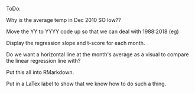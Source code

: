 ToDo:

Why is the average temp in Dec 2010 SO low??

Move the YY to YYYY code up so that we can deal with 1988:2018 (eg)

Display the regression slope and t-score for each month.

Do we want a horizontal line at the month's average as a visual to compare the
linear regression line with?

Put this all into RMarkdown.

Put in a LaTex label to show that we know how to do such a thing.

